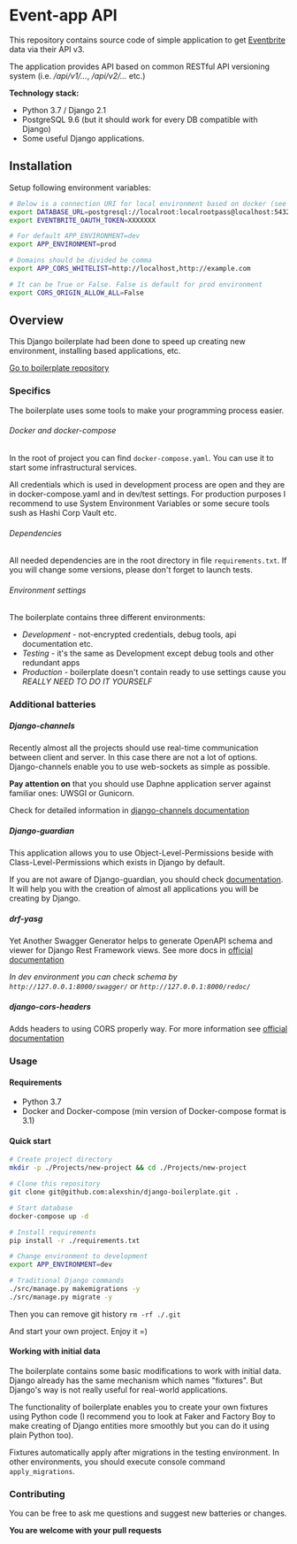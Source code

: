 # Event-app API

This repository contains source code of simple application to get 
[Eventbrite](https://www.eventbrite.com) data via their API v3.

The application provides API based on common RESTful API versioning system (i.e. 
_/api/v1/..._, _/api/v2/..._ etc.)

**Technology stack:**

* Python 3.7 / Django 2.1
* PostgreSQL 9.6 (but it should work for every DB compatible with Django)
* Some useful Django applications.


## Installation

Setup following environment variables:

```bash
# Below is a connection URI for local environment based on docker (see /docker_compose.yaml)
export DATABASE_URL=postgresql://localroot:localrootpass@localhost:5432/app
export EVENTBRITE_OAUTH_TOKEN=XXXXXXX

# For default APP_ENVIRONMENT=dev
export APP_ENVIRONMENT=prod

# Domains should be divided be comma
export APP_CORS_WHITELIST=http://localhost,http://example.com

# It can be True or False. False is default for prod environment
export CORS_ORIGIN_ALLOW_ALL=False

```


## Overview

This Django boilerplate had been done to speed up creating new environment, installing based applications, etc.

[Go to boilerplate repository](https://github.com/alexshin/django-boilerplate)

### Specifics

The boilerplate uses some tools to make your programming process easier.

###### Docker and docker-compose

In the root of project you can find `docker-compose.yaml`. You can use it to start some infrastructural services.

All credentials which is used in development process are open and they are in docker-compose.yaml and
in dev/test settings. For production purposes I recommend to use System Environment Variables or 
some secure tools sush as Hashi Corp Vault etc.

###### Dependencies

All needed dependencies are in the root directory in file `requirements.txt`. If you will change some versions, 
please don't forget to launch tests.

###### Environment settings

The boilerplate contains three different environments:

* _Development_ - not-encrypted credentials, debug tools, api documentation etc.
* _Testing_ - it's the same as Development except debug tools and other redundant apps
* _Production_ - boilerplate doesn't contain ready to use settings cause you _REALLY NEED TO DO IT YOURSELF_

### Additional batteries

##### Django-channels

Recently almost all the projects should use real-time communication between client and server. In this case there 
are not a lot of options. Django-channels enable you to use web-sockets as simple as possible.

**Pay attention on** that you should use Daphne application server against familiar ones: UWSGI or Gunicorn.

Check for detailed information in [django-channels documentation](http://channels.readthedocs.io/en/latest/)

##### Django-guardian

This application allows you to use Object-Level-Permissions beside with Class-Level-Permissions which exists in Django by default.

If you are not aware of Django-guardian, you should check [documentation](https://django-guardian.readthedocs.io/en/stable/). It will help you with the creation of almost all applications you will be creating by Django.

##### drf-yasg

Yet Another Swagger Generator helps to generate OpenAPI schema and viewer for Django Rest Framework views. See more 
docs in [official documentation](https://drf-yasg.readthedocs.io/en/stable/index.html)

_In dev environment you can check schema by `http://127.0.0.1:8000/swagger/` or `http://127.0.0.1:8000/redoc/`_

##### django-cors-headers

Adds headers to using CORS properly way. For more information see 
[official documentation](https://github.com/ottoyiu/django-cors-headers/)

### Usage

#### Requirements

* Python 3.7
* Docker and Docker-compose (min version of Docker-compose format is 3.1)


#### Quick start

```bash
# Create project directory
mkdir -p ./Projects/new-project && cd ./Projects/new-project

# Clone this repository
git clone git@github.com:alexshin/django-boilerplate.git .

# Start database
docker-compose up -d

# Install requirements
pip install -r ./requirements.txt

# Change environment to development 
export APP_ENVIRONMENT=dev

# Traditional Django commands
./src/manage.py makemigrations -y
./src/manage.py migrate -y
```

Then you can remove git history `rm -rf ./.git`

And start your own project. Enjoy it =)


#### Working with initial data

The boilerplate contains some basic modifications to work with initial data. Django already has the same mechanism which names "fixtures". But Django's way is not really useful for real-world applications.

The functionality of boilerplate enables you to create your own fixtures using Python code (I recommend you to look at Faker and Factory Boy to make creating of Django entities more smoothly but you can do it using plain Python too).

Fixtures automatically apply after migrations in the testing environment. In other environments, you should execute console 
command `apply_migrations`.

### Contributing

You can be free to ask me questions and suggest new batteries or changes. 

**You are welcome with your pull requests** 
